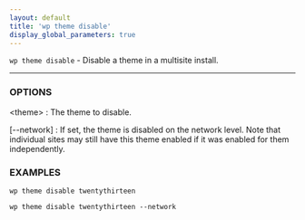 ```yaml
---
layout: default
title: 'wp theme disable'
display_global_parameters: true
---
```


`wp theme disable` - Disable a theme in a multisite install.

<hr />

### OPTIONS

&lt;theme&gt;
: The theme to disable.

[\--network]
: If set, the theme is disabled on the network level. Note that
individual sites may still have this theme enabled if it was
enabled for them independently.

### EXAMPLES

    wp theme disable twentythirteen

    wp theme disable twentythirteen --network



